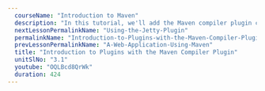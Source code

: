 ```yaml
---
  courseName: "Introduction to Maven"
  description: "In this tutorial, we'll add the Maven compiler plugin configuration to the pom.xml."
  nextLessonPermalinkName: "Using-the-Jetty-Plugin"
  permalinkName: "Introduction-to-Plugins-with-the-Maven-Compiler-Plugin"
  prevLessonPermalinkName: "A-Web-Application-Using-Maven"
  title: "Introduction to Plugins with the Maven Compiler Plugin"
  unitSlNo: "3.1"
  youtube: "OQLBcd8QrWk"
  duration: 424
---
```

